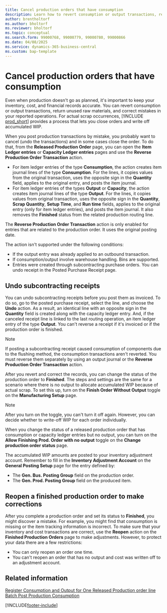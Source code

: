 ```yaml
---
title: Cancel production orders that have consumption
description: Learn how to revert consumption or output transactions, return unused raw materials, and correct mistakes in your reported operations.
author: brentholtorf
ms.author: bholtorf
ms.reviewer: bholtorf
ms.topic: conceptual
ms.search.form: 99000768, 99000779, 99000780, 99000866
ms.date: 04/08/2025
ms.service: dynamics-365-business-central
ms.custom: bap-template
---
```


# Cancel production orders that have consumption

Even when production doesn't go as planned, it's important to keep your inventory, cost, and financial records accurate. You can revert consumption or output transactions, return unused raw materials, and correct mistakes in your reported operations. For actual scrap occurrences, [!INCLUDE [prod_short](includes/prod_short.md)] provides a process that lets you close orders and write off accumulated WIP.

When you post production transactions by mistake, you probably want to cancel (undo the transactions) and in some cases close the order. To do that, from the **Released Production Order** page, you can open the **Item Ledger entries** or **Capacity Ledger entries** pages and use the **Reverse Production Order Transaction** action.

- For item ledger entries of the type **Consumption**, the action creates item journal lines of the type **Consumption**. For the lines, it copies values from the original transaction, uses the opposite sign in the **Quantity** field, applies to the original entry, and posts the item journal.
- For item ledger entries of the types **Output** or **Capacity**, the action creates item journal lines of the type **Output**. For the lines, it copies values from original transaction, uses the opposite sign in the **Quantity**, **Scrap Quantity**, **Setup Time**, and **Run time** fields, applies to the original entry (only for item ledger entries), and posts the item journal. It also removes the **Finished** status from the related production routing line.

The **Reverse Production Order Transaction** action is only enabled for entries that are related to the production order. It uses the original posting date.

The action isn't supported under the following conditions:

- If the output entry was already applied to an outbound transaction.
- If consumption/output involve warehouse handling. Bins are supported.
- Entries were created through subcontracting purchase orders. You can undo receipt in the Posted Purchase Receipt page.

## Undo subcontracting receipts

You can undo subcontracting receipts before you post them as invoiced. To do so, go to the posted purchase receipt, select the line, and choose the **Undo** action. As a result, an identical line with an opposite sign in the **Quantity** field is created along with the capacity ledger entry. And, if the canceled receipt line is linked to the last routing operation, an item ledger entry of the type **Output**. You can't reverse a receipt if it's invoiced or if the production order is finished.

> [!NOTE]
> If posting a subcontracting receipt caused consumption of components due to the flushing method, the consumption transactions aren't reverted. You must reverse them separately by using an output journal or the **Reverse Production Order Transaction** action.

After you revert and correct the records, you can change the status of the production order to **Finished**. The steps and settings are the same for a scenario where there is no output to allocate accumulated WIP because of actual scrap. To set this up, turn on the **Finish Order Without Output** toggle on the **Manufacturing Setup** page.

> [!NOTE]
> After you turn on the toggle, you can't turn it off again. However, you can decide whether to write-off WIP for each order individually.

When you change the status of a released production order that has consumption or capacity ledger entries but no output, you can turn on the **Allow Finishing Prod. Order with no output** toggle on the **Change production order status** page.

The accumulated WIP amounts are posted to your inventory adjustment account. Remember to fill in the **Inventory Adjustment Account** on the **General Posting Setup** page for the entry defined by:

- The **Gen. Bus. Posting Group** field on the production order.
- The **Gen. Prod. Posting Group** field on the produced item.

## Reopen a finished production order to make corrections

After you complete a production order and set its status to **Finished**, you might discover a mistake. For example, you might find that consumption is missing or the item tracking information is incorrect. To make sure that your inventory and cost transactions are correct, use the **Reopen** action on the **Finished Production Orders** page to make adjustments. However, to protect your data there are a few restrictions:

- You can only reopen an order one time.
- You can't reopen an order that has no output and cost was written off to an adjustment account.

## Related information

[Register Consumption and Output for One Released Production order line](production-how-to-register-consumption-and-output.md)  
[Batch Post Production Consumption](production-how-to-post-consumption.md)

[!INCLUDE[footer-include](includes/footer-banner.md)]
